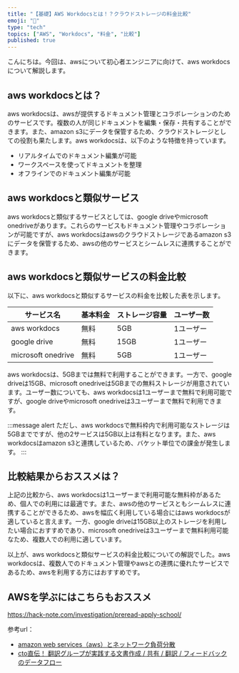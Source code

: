 ```yaml
---
title: "【基礎】AWS Workdocsとは！？クラウドストレージの料金比較"
emoji: "👝"
type: "tech"
topics: ["AWS", "Workdocs", "料金", "比較"]
published: true
---
```


こんにちは。今回は、awsについて初心者エンジニアに向けて、aws workdocsについて解説します。

## aws workdocsとは？
aws workdocsは、awsが提供するドキュメント管理とコラボレーションのためのサービスです。複数の人が同じドキュメントを編集・保存・共有することができます。また、amazon s3にデータを保管するため、クラウドストレージとしての役割も果たします。aws workdocsは、以下のような特徴を持っています。

- リアルタイムでのドキュメント編集が可能
- ワークスペースを使ってドキュメントを整理
- オフラインでのドキュメント編集が可能

## aws workdocsと類似サービス
aws workdocsと類似するサービスとしては、google driveやmicrosoft onedriveがあります。これらのサービスもドキュメント管理やコラボレーションが可能ですが、aws workdocsはawsのクラウドストレージであるamazon s3にデータを保管するため、awsの他のサービスとシームレスに連携することができます。

## aws workdocsと類似サービスの料金比較
以下に、aws workdocsと類似するサービスの料金を比較した表を示します。

| サービス名 | 基本料金 | ストレージ容量 | ユーザー数 |
| --------- | ------- | ------------- | --------- |
| aws workdocs | 無料 | 5GB | 1ユーザー |
| google drive | 無料 | 15GB | 1ユーザー |
| microsoft onedrive | 無料 | 5GB | 1ユーザー |

aws workdocsは、5GBまでは無料で利用することができます。一方で、google driveは15GB、microsoft onedriveは5GBまでの無料ストレージが用意されています。ユーザー数についても、aws workdocsは1ユーザーまで無料で利用可能ですが、google driveやmicrosoft onedriveは3ユーザーまで無料で利用できます。

:::message alert
ただし、aws workdocsで無料枠内で利用可能なストレージは5GBまでですが、他の2サービスは5GB以上は有料となります。また、aws workdocsはamazon s3と連携しているため、バケット単位での課金が発生します。
:::

## 比較結果からおススメは？
上記の比較から、aws workdocsは1ユーザーまで利用可能な無料枠があるため、個人での利用には最適です。また、awsの他のサービスともシームレスに連携することができるため、awsを幅広く利用している場合にはaws workdocsが適していると言えます。一方、google driveは15GB以上のストレージを利用したい場合におすすめであり、microsoft onedriveは3ユーザーまで無料利用可能なため、複数人での利用に適しています。

以上が、aws workdocsと類似サービスの料金比較についての解説でした。aws workdocsは、複数人でのドキュメント管理やawsとの連携に優れたサービスであるため、awsを利用する方にはおすすめです。

## AWSを学ぶにはこちらもおススメ
https://hack-note.com/investigation/preread-apply-school/

参考url：
- [amazon web services（aws）とネットワーク負荷分散](https://www.ntts.co.jp/column/amazon-web-service-network-load-balancing.html)
- [cto直伝！ 翻訳グループが実践する文書作成 / 共有 / 翻訳 / フィードバックのデータフロー](https://aws.amazon.com/jp/blogs/news/ctochokuden-fanyipleri-1/)
